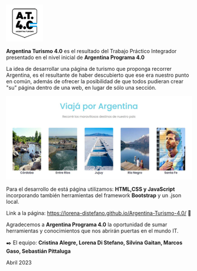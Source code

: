   ![AT4.0](./landingPage/img/AT40-readme.png) 

**Argentina Turismo 4.0** es el resultado del Trabajo Práctico Integrador presentado en el nivel inicial de **Argentina Programa 4.0**

La idea de desarrollar una página de turismo que proponga recorrer Argentina, es el resultante de haber descubierto que ese era nuestro punto en común, además de ofrecer la posibilidad de que todos pudieran crear "su" página dentro de una web, en lugar de sólo una sección.

![AT4.0_principal](./landingPage/img/AT40-landingPage.JPG)


Para el desarrollo de está página utilizamos: **HTML,CSS y JavaScript** incorporando también herramientas del framework **Bootstrap** y un .json local.

Link a la página: https://lorena-distefano.github.io/Argentina-Turismo-4.0/    🚀 


Agradecemos a **Argentina Programa 4.0** la oportunidad de sumar herramientas y conocimientos que nos abrirán puertas en el mundo IT.

✒️ El equipo: **Cristina Alegre, Lorena Di Stefano, Silvina Gaitan, Marcos Gaso, Sebastián Pittaluga**

Abril 2023
